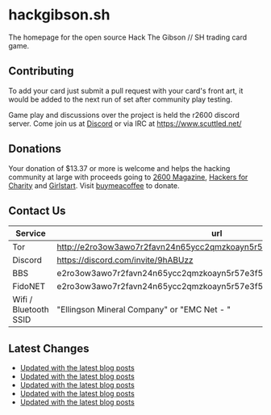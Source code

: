 # hackgibson.sh
The homepage for the open source Hack The Gibson // SH trading card game.


## Contributing

To add your card just submit a pull request with your card's front art, it would be added to the next run of set after community play testing.

Game play and discussions over the project is held the r2600 discord server. Come join us at [Discord](https://discord.com/invite/9hABUzz) or via IRC at https://www.scuttled.net/


## Donations

Your donation of $13.37 or more is welcome and helps the hacking community at large with proceeds going to [2600 Magazine](https://2600.com/), [Hackers for Charity](https://hackersforcharity.org) and [Girlstart](https://girlstart.org).  Visit [buymeacoffee](https://www.buymeacoffee.com/hackgibson.sh) to donate.


## Contact Us

Service | url
-|-
Tor | http://e2ro3ow3awo7r2favn24n65ycc2qmzkoayn5r57e3f56nvjwdcgg32ad.onion
Discord | https://discord.com/invite/9hABUzz
BBS | e2ro3ow3awo7r2favn24n65ycc2qmzkoayn5r57e3f56nvjwdcgg32ad.onion:23
FidoNET | e2ro3ow3awo7r2favn24n65ycc2qmzkoayn5r57e3f56nvjwdcgg32ad.onion:24554
Wifi / Bluetooth SSID | "Ellingson Mineral Company" or "EMC Net - <fidonet address>"

## Latest Changes
<!-- BLOG-POST-LIST:START -->
- [Updated with the latest blog posts](https://github.com/DFW2600/hackgibson.sh/commit/3dcf5b1a223fac39ad113cc85d00b5e4882eadac)
- [Updated with the latest blog posts](https://github.com/DFW2600/hackgibson.sh/commit/c8240c9b485ea8c2ac4b7a6e665112f7a4a2a368)
- [Updated with the latest blog posts](https://github.com/DFW2600/hackgibson.sh/commit/7f319adc0f06411303233c14ca748b88b91a7824)
- [Updated with the latest blog posts](https://github.com/DFW2600/hackgibson.sh/commit/679aa43759250c8cf22ee25b36c3782f71861d51)
- [Updated with the latest blog posts](https://github.com/DFW2600/hackgibson.sh/commit/2c22946c3f1ce20323ebaaef8c25916c99f7f00f)
<!-- BLOG-POST-LIST:END -->
